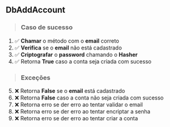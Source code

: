 ## DbAddAccount

> ### Caso de sucesso

1. ✅ **Chamar** o método com o **email** correto
2. ✅ **Verifica** se o **email** não está cadastrado
3. ✅ **Criptografar** o **password** chamando o **Hasher**
4. ✅ Retorna **True** caso a conta seja criada com sucesso

> ### Exceções

5. ❌ Retorna **False** se o **email** está cadastrado
6. ❌ Retorna **False** caso a conta não seja criada com sucesso
7. ❌ Retorna erro se der erro ao tentar validar o email
8. ❌ Retorna erro se der erro ao tentar encriptar a senha
9. ❌ Retorna erro se der erro ao tentar criar a conta
